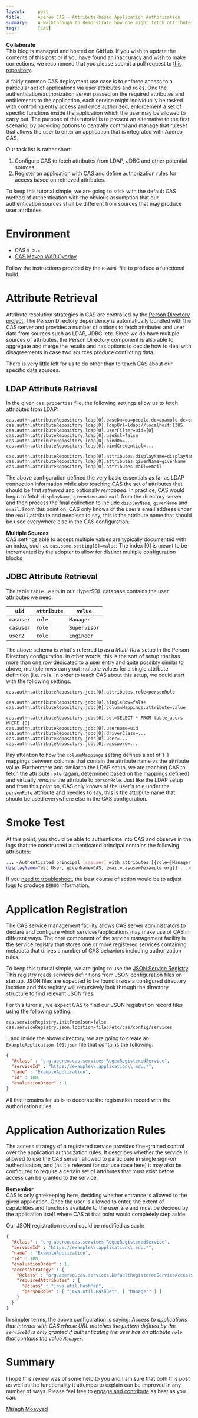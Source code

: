 ```yaml
---
layout:     post
title:      Apereo CAS - Attribute-based Application Authorization
summary:    A walkthrough to demonstrate how one might fetch attributes from a number of data sources, turning them into roles that could then be used to enforce application access and authorization.
tags:       [CAS]
---
```


<div class="alert alert-success">
<strong>Collaborate</strong><br/>This blog is managed and hosted on GitHub. If you wish to update the contents of this post or if you have found an inaccuracy and wish to make corrections, we recommend that you please submit a pull request to <a href="https://github.com/apereo/apereo.github.io">this repository</a>.
</div>

A fairly common CAS deployment use case is to enforce access to a particular set of applications via user attributes and roles. One the authentication/authorization server passed on the required attributes and entitlements to the application, each service might individually be tasked with controlling entry access and once authorized, enforcement a set of specific functions inside the application which the user may be allowed to carry out. The purpose of this tutorial is to present an alternative to the first scenario, by providing options to centrally control and manage that ruleset that allows the user to enter an application that is integrated with Apereo CAS.

Our task list is rather short:

1. Configure CAS to fetch attributes from LDAP, JDBC and other potential sources.
2. Register an application with CAS and define authorization rules for access based on retrieved attributes.

To keep this tutorial simple, we are going to stick with the default CAS method of authentication with the obvious assumption that our authentication sources shall be different from sources that may produce user attributes.

# Environment

- CAS `5.2.x`
- [CAS Maven WAR Overlay](https://github.com/apereo/cas-overlay-template)

Follow the instructions provided by the `README` file to produce a functional build.

# Attribute Retrieval

Attribute resolution strategies in CAS are controlled by the [Person Directory project](https://github.com/apereo/person-directory). The Person Directory dependency is automatically bundled with the CAS server and provides a number of options to fetch attributes and user data from sources such as LDAP, JDBC, etc. Since we do have multiple sources of attributes, the Person Directory component is also able to aggregate and merge the results and has options to decide how to deal with disagreements in case two sources produce conflicting data.

There is very little left for us to do other than to teach CAS about our specific data sources.

## LDAP Attribute Retrieval

In the given `cas.properties` file, the following settings allow us to fetch attributes from LDAP:

```properties
cas.authn.attributeRepository.ldap[0].baseDn=ou=people,dc=example,dc=org
cas.authn.attributeRepository.ldap[0].ldapUrl=ldap://localhost:1385
cas.authn.attributeRepository.ldap[0].userFilter=uid={0}
cas.authn.attributeRepository.ldap[0].useSsl=false
cas.authn.attributeRepository.ldap[0].bindDn=...
cas.authn.attributeRepository.ldap[0].bindCredential=...

cas.authn.attributeRepository.ldap[0].attributes.displayName=displayName
cas.authn.attributeRepository.ldap[0].attributes.givenName=givenName
cas.authn.attributeRepository.ldap[0].attributes.mail=email
```

The above configuration defined the very basic essentials as far as LDAP connection information while also teaching CAS the set of attributes that should be first *retrieved* and optionally *remapped*. In practice, CAS would begin to fetch `displayName`, `givenName` and `mail` from the directory server and then process the final collection to include `displayName`, `givenName` and `email`. From this point on, CAS only knows of the user's email address under the `email` attribute and needless to say, this is the attribute name that should be used everywhere else in the CAS configuration.

<div class="alert alert-info">
<strong>Multiple Sources</strong><br/>CAS settings able to accept multiple values are typically documented with an index, such as <code>cas.some.setting[0]=value</code>. The index [0] is meant to be incremented by the adopter to allow for distinct multiple configuration blocks
</div>

## JDBC Attribute Retrieval

The  table `table_users` in our HyperSQL database contains the user attributes we need:

| `uid`                   |    `attribute`                          | `value`
|-------------|------------------------|------------------------------
| `casuser`                  |       `role`                            |  `Manager`
| `casuser`                  |       `role`                            |  `Supervisor`
| `user2`                        |       `role`                             |  `Engineer`

The above schema is what's referred to as a *Multi-Row* setup in the Person Directory configuration. In other words, this is the sort of setup that has more than one row dedicated to a user entry and quite possibly similar to above, multiple rows carry out multiple values for a single attribute definition (i.e. `role`. In order to teach CAS about this setup, we could start with the following settings:

```properties
cas.authn.attributeRepository.jdbc[0].attributes.role=personRole

cas.authn.attributeRepository.jdbc[0].singleRow=false
cas.authn.attributeRepository.jdbc[0].columnMappings.attribute=value

cas.authn.attributeRepository.jdbc[0].sql=SELECT * FROM table_users WHERE {0}
cas.authn.attributeRepository.jdbc[0].username=uid
cas.authn.attributeRepository.jdbc[0].driverClass=...
cas.authn.attributeRepository.jdbc[0].user=...
cas.authn.attributeRepository.jdbc[0].password=...
```

Pay attention to how the `columnMappings` setting defines a set of 1-1 mappings between columns that contain the attribute name vs the attribute value. Furthermore and similar to the LDAP setup, we are teaching CAS to fetch the attribute `role` (again, determined based on the mappings defined) and virtually *rename* the attribute to `personRole`. Just like the LDAP setup and from this point on, CAS only knows of the user's role under the `personRole` attribute and needles to say, this is the attribute name that should be used everywhere else in the CAS configuration.

# Smoke Test

At this point, you should be able to authenticate into CAS and observe in the logs that the constructed authenticated principal contains the following attributes:

```bash
... <Authenticated principal [casuser] with attributes [{role=[Manager, Supervisor], 
displayName=Test User, givenName=CAS, email=casuser@example.org}] ...>
```

If you [need to troubleshoot](https://apereo.github.io/cas/development/installation/Troubleshooting-Guide.html), the best course of action would be to adjust logs to produce `DEBUG` information.

# Application Registration

The CAS service management facility allows CAS server administrators to declare and configure which services/applications may make use of CAS in different ways. The core component of the service management facility is the service registry that stores one or more registered services containing metadata that drives a number of CAS behaviors including authorization rules.

To keep this tutorial simple, we are going to use the [JSON Service Registry](https://apereo.github.io/cas/development/installation/JSON-Service-Management.html). This registry reads services definitions from JSON configuration files on startup. JSON files are expected to be found inside a configured directory location and this registry will recursively look through the directory structure to find relevant JSON files.

For this turorial, we expect CAS to find our JSON registration record files using the following setting:

```properties
cas.serviceRegistry.initFromJson=false
cas.serviceRegistry.json.location=file:/etc/cas/config/services
```

...and inside the above directory, we are going to create an `ExampleApplication-100.json` file that contains the following:

```json
{
  "@class" : "org.apereo.cas.services.RegexRegisteredService",
  "serviceId" : "https://example\\.application\\.edu.*",
  "name" : "ExampleApplication",
  "id" : 100,
  "evaluationOrder" : 1
}
```

All that remains for us is to decorate the registration record with the authorization rules.

# Application Authorization Rules

The access strategy of a registered service provides fine-grained control over the application authorization rules. It describes whether the service is allowed to use the CAS server, allowed to participate in single sign-on authentication, and (as it's relevant for our use case here) it may also be configured to require a certain set of attributes that must exist before access can be granted to the service.

<div class="alert alert-info">
<strong>Remember</strong><br/>CAS is only gatekeeping here, deciding whether entrance is allowed to the given application. Once the user is allowed to enter, the extent of capabilities and functions available to the user are and must be decided by the application itself where CAS at that point would completely step aside.
</div>

Our JSON registration record could be modified as such:

```json
{
  "@class" : "org.apereo.cas.services.RegexRegisteredService",
  "serviceId" : "https://example\\.application\\.edu.*",
  "name" : "ExampleApplication",
  "id" : 100,
  "evaluationOrder" : 1,
  "accessStrategy" : {
    "@class" : "org.apereo.cas.services.DefaultRegisteredServiceAccessStrategy",
    "requiredAttributes" : {
      "@class" : "java.util.HashMap",
      "personRole" : [ "java.util.HashSet", [ "Manager" ] ]
    }
  }
}
```

In simpler terms, the above configuration is saying: *Access to applications that interact with CAS whose URL matches the pattern defined by the `serviceId` is only granted if authenticating the user has an attribute `role` that contains the value `Manager`*.

# Summary

I hope this review was of some help to you and I am sure that both this post as well as the functionality it attempts to explain can be improved in any number of ways. Please feel free to [engage and contribute](https://apereo.github.io/cas/developer/Contributor-Guidelines.html) as best as you can.

[Misagh Moayyed](https://twitter.com/misagh84)